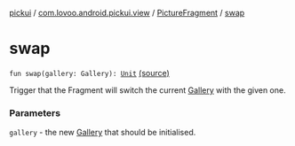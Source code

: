 [pickui](../../index.md) / [com.lovoo.android.pickui.view](../index.md) / [PictureFragment](index.md) / [swap](./swap.md)

# swap

`fun swap(gallery: Gallery): `[`Unit`](https://kotlinlang.org/api/latest/jvm/stdlib/kotlin/-unit/index.html) [(source)](https://github.com/lovoo/android-pickpic/blob/master/pickui/src/main/kotlin/com/lovoo/android/pickui/view/PictureFragment.kt#L118)

Trigger that the Fragment will switch the current [Gallery](#) with the given one.

### Parameters

`gallery` - the new [Gallery](#) that should be initialised.